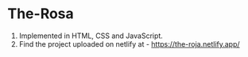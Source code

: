 # The-Rosa
1. Implemented in HTML, CSS and JavaScript.
2. Find the project uploaded on netlify at - https://the-roja.netlify.app/
